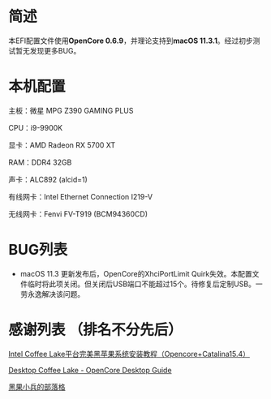 # 简述
本EFI配置文件使用**OpenCore 0.6.9**，并理论支持到**macOS 11.3.1**。经过初步测试暂无发现更多BUG。

# 本机配置
主板：微星 MPG Z390 GAMING PLUS

CPU：i9-9900K

显卡：AMD Radeon RX 5700 XT

RAM：DDR4 32GB

声卡：ALC892 (alcid=1)

有线网卡：Intel Ethernet Connection I219-V

无线网卡：Fenvi FV-T919 (BCM94360CD)

# BUG列表
- macOS 11.3 更新发布后，OpenCore的XhciPortLimit Quirk失效。本配置文件临时将此项关闭。但关闭后USB端口不能超过15个。待修复后定制USB。一劳永逸解决该问题。

# 感谢列表 （排名不分先后）
[Intel Coffee Lake平台完美黑苹果系统安装教程（Opencore+Catalina15.4）](https://www.bilibili.com/video/BV1hA411t7dr "Intel Coffee Lake平台完美黑苹果系统安装教程（Opencore+Catalina15.4）")

[Desktop Coffee Lake - OpenCore Desktop Guide](https://dortania.github.io/OpenCore-Install-Guide/config.plist/coffee-lake.html)

[黑果小兵的部落格](https://blog.daliansky.net/ "黑果小兵的部落格")
